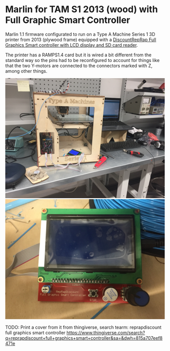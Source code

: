 # Marlin for TAM S1 2013 (wood) with Full Graphic Smart Controller

Marlin 1.1 firmware configurated to run on a Type A Machine Series 1 3D printer from 2013 (plywood frame) equipped with a [DiscountRepRap Full Graphics Smart controller with LCD display and SD card reader](http://reprap.org/wiki/RepRapDiscount_Full_Graphic_Smart_Controller).

The printer has a RAMPS1.4 card but it is wired a bit different from the standard way so the pins had to be reconfigured to account for things like that the two Y-motors are connected to the connectors marked with Z, among other things.

![Installing the card](img/installing%20(1).JPG)
![Installing the card](img/installing%20(2).JPG)


TODO: Print a cover from it from thingiverse, search tearm: reprapdiscount full graphics smart controller
https://www.thingiverse.com/search?q=reprapdiscount+full+graphics+smart+controller&sa=&dwh=815a707eef8471e
